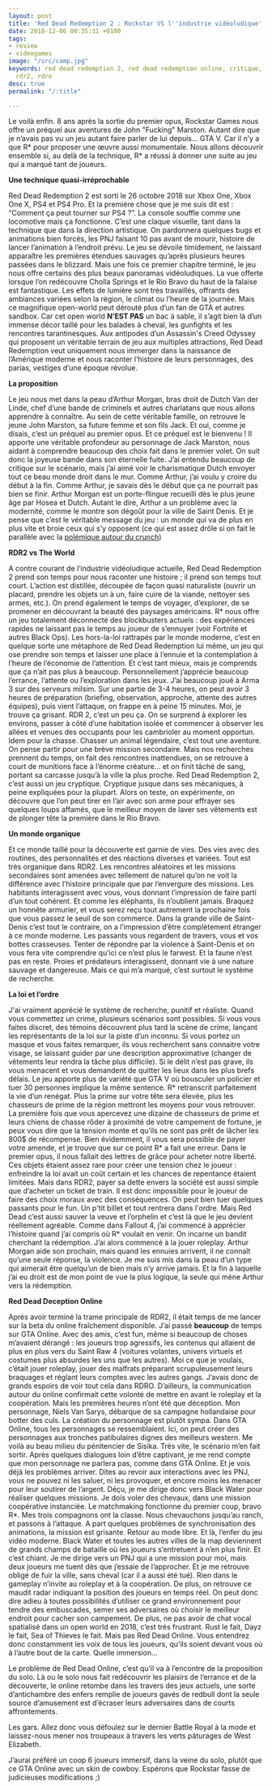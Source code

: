 ```yaml
---
layout: post
title: 'Red Dead Redemption 2 : Rockstar VS l''industrie vidéoludique'
date: 2018-12-06 00:35:31 +0100
tags:
- review
- videogames
image: "/src/camp.jpg"
keywords: red dead redemption 2, red dead redemption online, critique, jeu vidéo,
  rdr2, rdro
desc: true
permalink: "/:title"

---
```

Le voilà enfin. 8 ans après la sortie du premier opus, Rockstar Games nous offre un préquel aux aventures de John "Fucking" Marston. Autant dire que je n’avais pas vu un jeu autant faire parler de lui depuis… GTA V. Car il n’y a que R* pour proposer une œuvre aussi monumentale. Nous allons découvrir ensemble si, au delà de la technique, R* a réussi à donner une suite au jeu qui a marqué tant de joueurs. 

**Une technique quasi-irréprochable**

Red Dead Redemption 2 est sorti le 26 octobre 2018 sur Xbox One, Xbox One X, PS4 et PS4 Pro. Et la première chose que je me suis dit est : “Comment ça peut tourner sur PS4 ?”. La console souffle comme une locomotive mais ça fonctionne. C’est une claque visuelle, tant dans la technique que dans la direction artistique. On pardonnera quelques bugs et animations bien forcés, les PNJ faisant 10 pas avant de mourir, histoire de lancer l’animation à l’endroit prévu. Le jeu se dévoile timidement, ne laissant apparaître les premières étendues sauvages qu’après plusieurs heures passées dans le blizzard. Mais une fois ce premier chapitre terminé, le jeu nous offre certains des plus beaux panoramas vidéoludiques. La vue offerte lorsque l’on redécouvre Cholla Springs et le Rio Bravo du haut de la falaise est fantastique. Les effets de lumière sont très travaillés, offrants des ambiances variées selon la région, le climat ou l’heure de la journée. Mais ce magnifique open-world peut dérouté plus d’un fan de GTA et autres sandbox. Car cet open world **N’EST PAS** un bac à sable, il s’agit bien là d’un immense décor taillé pour les balades à cheval, les gunfights et les rencontres tarantinesques. Aux antipodes d’un Assassin's Creed Odyssey qui proposent un véritable terrain de jeu aux multiples attractions, Red Dead Redemption veut uniquement nous immerger dans la naissance de l’Amérique moderne et nous raconter l’histoire de leurs personnages, des parias, vestiges d’une époque révolue.

**La proposition**

Le jeu nous met dans la peau d’Arthur Morgan, bras droit de Dutch Van der Linde, chef d’une bande de criminels et autres charlatans que nous allons apprendre à connaître. Au sein de cette véritable famille, on retrouve le jeune John Marston, sa future femme et son fils Jack. Et oui, comme je disais, c’est un préquel au premier opus. Et ce préquel est le bienvenu ! Il apporte une véritable profondeur au personnage de Jack Marston, nous aidant à comprendre beaucoup des choix fait dans le premier volet. On suit donc la joyeuse bande dans son éternelle fuite. J’ai entendu beaucoup de critique sur le scénario, mais j’ai aimé voir le charismatique Dutch envoyer tout ce beau monde droit dans le mur. Comme Arthur, j’ai voulu y croire du début à la fin. Comme Arthur, je savais dès le début que ça ne pourrait pas bien se finir. Arthur Morgan est un porte-flingue recueilli dès le plus jeune âge par Hosea et Dutch. Autant le dire, Arthur a un problème avec la modernité, comme le montre son dégoût pour la ville de Saint Denis. Et je pense que c’est le véritable message du jeu : un monde qui va de plus en plus vite et broie ceux qui s’y opposent (ce qui est assez drôle si on fait le parallèle avec la [polémique autour du crunch](https://www.20minutes.fr/arts-stars/culture/2355783-20181017-red-dead-redemption-2-crunch-bosser-jusqu-100-heures-semaine-jeu-video))

**RDR2 vs The World**

A contre courant de l’industrie vidéoludique actuelle, Red Dead Redemption 2 prend son temps pour nous raconter une histoire ; il prend son temps tout court. L’action est distillée, découpée de façon quasi naturaliste (ouvrir un placard, prendre les objets un à un, faire cuire de la viande, nettoyer ses armes, etc.). On prend également le temps de voyager, d’explorer, de se promener en découvrant la beauté des paysages américains. R* nous offre un jeu totalement déconnecté des blockbusters actuels : des expériences rapides ne laissant pas le temps au joueur de s’ennuyer (voir Fortnite et autres Black Ops). Les hors-la-loi rattrapés par le monde moderne, c’est en quelque sorte une métaphore de Red Dead Redemption lui même, un jeu qui ose prendre son temps et laisser une place à l’ennuie et la contemplation à l’heure de l’économie de l’attention. Et c’est tant mieux, mais je comprends que ça n’ait pas plus à beaucoup. Personnellement j’apprécie beaucoup l’errance, l’attente ou l’exploration dans les jeux. J’ai beaucoup joué à Arma 3 sur des serveurs milsim. Sur une partie de 3-4 heures, on peut avoir 3 heures de préparation (briefing, observation, approche, attente des autres équipes), puis vient l’attaque, on frappe en à peine 15 minutes. Moi, je trouve ça grisant. RDR 2, c’est un peu ça. On se surprend à explorer les environs, passer à côté d’une habitation isolée et commencer à observer les allées et venues des occupants pour les cambrioler au moment opportun. Idem pour la chasse. Chasser un animal légendaire, c’est tout une aventure. On pense partir pour une brève mission secondaire. Mais nos recherches prennent du temps, on fait des rencontres inattendues, on se retrouve à court de munitions face à l’énorme créature… et on finit tâché de sang, portant sa carcasse jusqu’à la ville la plus proche. Red Dead Redemption 2, c’est aussi un jeu cryptique. Cryptique jusque dans ses mécaniques, à peine expliquées pour la plupart. Alors on teste, on expérimente, on découvre que l’on peut tirer en l’air avec son arme pour effrayer ses quelques loups affamés, que le meilleur moyen de laver ses vêtements est de plonger tête la première dans le Rio Bravo.

**Un monde organique**

Et ce monde taillé pour la découverte est garnie de vies. Des vies avec des routines, des personnalités et des réactions diverses et variées. Tout est très organique dans RDR2. Les rencontres aléatoires et les missions secondaires sont amenées avec tellement de naturel qu’on ne voit la différence avec l’histoire principale que par l’envergure des missions. Les habitants interagissent avec vous, vous donnant l’impression de faire parti d’un tout cohérent. Et comme les éléphants, ils n’oublient jamais. Braquez un honnête armurier, et vous serez reçu tout autrement la prochaine fois que vous passez le seuil de son commerce. Dans la grande ville de Saint-Denis c’est tout le contraire, on a l’impression d’être complètement étranger à ce monde moderne. Les passants vous regardent de travers, vous et vos bottes crasseuses. Tenter de répondre par la violence à Saint-Denis et on vous fera vite comprendre qu’ici ce n’est plus le farwest. Et la faune n’est pas en reste. Proies et prédateurs interagissent, donnant vie à une nature sauvage et dangereuse. Mais ce qui m’a marqué, c’est surtout le système de recherche. 

**La loi et l’ordre**

J'ai vraiment apprécié le système de recherche, punitif et réaliste. Quand vous commettez un crime, plusieurs scénarios sont possibles. Si vous vous faites discret, des témoins découvrent plus tard la scène de crime, lançant les représentants de la loi sur la piste d’un inconnu. Si vous portez un masque et vous faites remarquer, ils vous recherchent sans connaitre votre visage, se laissant guider par une description approximative (changer de vêtements leur rendra la tâche plus difficile). Si le délit n’est pas grave, ils vous menacent et vous demandent de quitter les lieux dans les plus brefs délais. Le jeu apporte plus de variété que GTA V où bousculer un policier et tuer 30 personnes implique la même sentence. R* retranscrit parfaitement la vie d’un renégat. Plus la prime sur votre tête sera élevée, plus les chasseurs de prime de la région mettront les moyens pour vous retrouver. La première fois que vous apercevez une dizaine de chasseurs de prime et leurs chiens de chasse rôder à proximité de votre campement de fortune, je peux vous dire que la tension monte et qu’ils ne sont pas prêt de lâcher les 800$ de récompense. Bien évidemment, il vous sera possible de payer votre amende, et je trouve que sur ce point R* a fait une erreur. Dans le premier opus, il nous fallait des lettres de grâce pour acheter notre liberté. Ces objets étaient assez rare pour créer une tension chez le joueur : enfreindre la loi avait un coût certain et les chances de repentance étaient limitées. Mais dans RDR2, payer sa dette envers la société est aussi simple que d’acheter un ticket de train. Il est donc impossible pour le joueur de faire des choix moraux avec des conséquences. On peut bien tuer quelques passants pour le fun. Un p'tit billet et tout rentrera dans l'ordre. Mais Red Dead c’est aussi sauver la veuve et l’orphelin et c’est là que le jeu devient réellement agréable. Comme dans Fallout 4, j’ai commencé à apprécier l’histoire quand j’ai compris où R* voulait en venir. On incarne un bandit cherchant la rédemption. J’ai alors commencé à la jouer roleplay. Arthur Morgan aide son prochain, mais quand les ennuies arrivent, il ne connaît qu’une seule réponse, la violence. Je me suis mis dans la peau d’un type qui aimerait être quelqu’un de bien mais n’y arrive jamais. Et la fin à laquelle j’ai eu droit est de mon point de vue la plus logique, la seule qui mène Arthur vers la rédemption.

**Red Dead Deception Online**

Après avoir terminé la trame principale de RDR2, il était temps de me lancer sur la beta du online fraîchement disponible. J’ai passé **beaucoup** de temps sur GTA Online. Avec des amis, c’est fun, même si beaucoup de choses m’avaient dérangé : les joueurs trop agressifs, les contenus qui allaient de plus en plus vers du Saint Raw 4 (voitures volantes, univers virtuels et costumes plus absurdes les uns que les autres). Moi ce que je voulais, c’était jouer roleplay, jouer des malfrats préparant scrupuleusement leurs braquages et réglant leurs comptes avec les autres gangs. J’avais donc de grands espoirs de voir tout cela dans RDRO. D’ailleurs, la communication autour du online confirmait cette volonté de mettre en avant le roleplay et la coopération. Mais les premières heures n’ont été que déception. Mon personnage, Niels Van Sarys, débarque de sa campagne hollandaise pour botter des culs. La création du personnage est plutôt sympa. Dans GTA Online, tous les personnages se ressemblaient. Ici, on peut créer des personnages aux tronches patibulaires dignes des meilleurs western. Me voilà au beau milieu du pénitencier de Sisika. Très vite, le scénario m’en fait sortir. Après quelques dialogues loin d’être captivant, je me rend compte que mon personnage ne parlera pas, comme dans GTA Online. Et je vois déjà les problèmes arriver. Dites au revoir aux interactions avec les PNJ, vous ne pouvez ni les saluer, ni les provoquer, et encore moins les menacer pour leur soutirer de l’argent. Déçu, je me dirige donc vers Black Water pour réaliser quelques missions. Je dois voler des chevaux, dans une mission coopérative instanciée. Le matchmaking fonctionne du premier coup, bravo R*. Mes trois compagnons ont la classe. Nous chevauchons jusqu’au ranch, et passons à l’attaque. A part quelques problèmes de synchronisation des animations, la mission est grisante. Retour au mode libre. Et là, l’enfer du jeu vidéo moderne. Black Water et toutes les autres villes de la map deviennent de grands champs de bataille où les joueurs s’entretuent à n’en plus finir. Et c’est chiant. Je me dirige vers un PNJ qui a une mission pour moi, mais deux joueurs me tuent dès que j’essaie de l’approcher. Et je me retrouve obligé de fuir la ville, sans cheval (car il a aussi été tué). Rien dans le gameplay n’invite au roleplay et à la coopération. De plus, on retrouve ce maudit radar indiquant la position des joueurs en temps réel. On peut donc dire adieu à toutes possibilités d’utiliser ce grand environnement pour tendre des embuscades, semer ses adversaires où choisir le meilleur endroit pour cacher son campement. De plus, ne pas avoir de chat vocal spatialisé dans un open world en 2018, c’est très frustrant. Rust le fait, Dayz le fait, Sea of Thieves le fait. Mais pas Red Dead Online. Vous entendrez donc constamment les voix de tous les joueurs, qu’ils soient devant vous où à l’autre bout de la carte. Quelle immersion…

Le problème de Red Dead Online, c’est qu’il va à l’encontre de la proposition du solo. Là ou le solo nous fait redécouvrir les plaisirs de l’errance et de la découverte, le online retombe dans les travers des jeux actuels, une sorte d’antichambre des enfers remplie de joueurs gavés de redbull dont la seule source d’amusement est d’écraser leurs adversaires dans de courts affrontements.

Les gars. Allez donc vous défoulez sur le dernier Battle Royal à la mode et laissez-nous mener nos troupeaux à travers les verts pâturages de West Elizabeth.

J’aurai préféré un coop 6 joueurs immersif, dans la veine du solo, plutôt que ce GTA Online avec un skin de cowboy. Espérons que Rockstar fasse de judicieuses modifications ;)